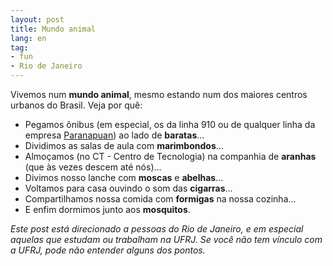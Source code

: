 ```yaml
---
layout: post
title: Mundo animal
lang: en
tag:
- fun
- Rio de Janeiro
---
```


Vivemos num **mundo animal**, mesmo estando num dos maiores centros urbanos do Brasil. Veja por quê:


* Pegamos ônibus (em especial, os da linha 910 ou de qualquer linha da empresa [Paranapuan](http://desciclopedia.org/wiki/Paranapuan)) ao lado de **baratas**…
* Dividimos as salas de aula com **marimbondos**…
* Almoçamos (no CT - Centro de Tecnologia) na companhia de **aranhas** (que às vezes descem até nós)…
* Divimos nosso lanche com **moscas** e **abelhas**…
* Voltamos para casa ouvindo o som das **cigarras**…
* Compartilhamos nossa comida com **formigas** na nossa cozinha…
* E enfim dormimos junto aos **mosquitos**.

_Este post está direcionado a pessoas do Rio de Janeiro, e em especial aquelas que estudam ou trabalham na UFRJ. Se você não tem vínculo com a UFRJ, pode não entender alguns dos pontos._
